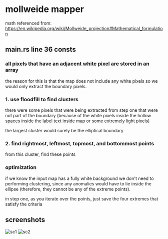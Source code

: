 # mollweide mapper
math referenced from: https://en.wikipedia.org/wiki/Mollweide_projection#Mathematical_formulation

## main.rs line 36 consts
### all pixels that have an adjacent white pixel are stored in an array
the reason for this is that the map does not include any white pixels so we would only extract the boundary pixels.

### 1. use floodfill to find clusters
there were some pixels that were being extracted from step one that were not part of the boundary (because of the white pixels inside the hollow spaces inside the label text inside map or some extremely light pixels)

the largest cluster would surely be the elliptical boundary

### 2. find rightmost, leftmost, topmost, and bottommost points
from this cluster, find these points

### optimization
if we know the input map has a fully white background we don't need to performing clustering, since any anomalies would have to lie inside the ellipse (therefore, they cannot be any of the extreme points).

in step one, as you iterate over the points, just save the four extremes that satisfy the criteria

## screenshots
![sc1](./data/sc1.png)
![sc2](./data/sc1.png)
